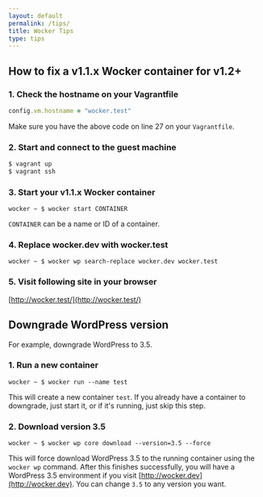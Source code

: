 ```yaml
---
layout: default
permalink: /tips/
title: Wocker Tips
type: tips
---
```


## How to fix a v1.1.x Wocker container for v1.2+

### 1. Check the hostname on your Vagrantfile

```ruby
config.vm.hostname = "wocker.test"
```

Make sure you have the above code on line 27 on your `Vagrantfile`.

### 2. Start and connect to the guest machine

```bash
$ vagrant up
$ vagrant ssh
```

### 3. Start your v1.1.x Wocker container

<div class="highlight">
  <pre><code data-lang="bash" class="language-bash"><span class="k">wocker ~ $ </span>wocker start CONTAINER</code></pre>
</div>

`CONTAINER` can be a name or ID of a container.

### 4. Replace wocker.dev with wocker.test

<div class="highlight">
  <pre><code data-lang="bash" class="language-bash"><span class="k">wocker ~ $ </span>wocker wp search-replace wocker.dev wocker.test</code></pre>
</div>

### 5. Visit following site in your browser

[http://wocker.test/](http://wocker.test/)

## Downgrade WordPress version

For example, downgrade WordPress to 3.5.

### 1. Run a new container

<div class="highlight">
  <pre><code data-lang="bash" class="language-bash"><span class="k">wocker ~ $ </span>wocker run --name test</code></pre>
</div>

This will create a new container `test`. If you already have a container to downgrade, just start it, or if it's running, just skip this step.

### 2. Download version 3.5

<div class="highlight">
  <pre><code data-lang="bash" class="language-bash"><span class="k">wocker ~ $ </span>wocker wp core download --version=3.5 --force</code></pre>
</div>

This will force download WordPress 3.5 to the running container using the `wocker wp` command. After this finishes successfully, you will have a WordPress 3.5 environment if you visit [http://wocker.dev](http://wocker.dev). You can change `3.5` to any version you want.
